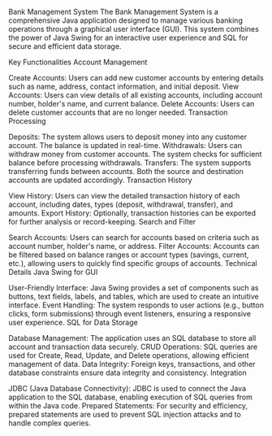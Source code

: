Bank Management System
The Bank Management System is a comprehensive Java application designed to manage various banking operations through a graphical user interface (GUI). This system combines the power of Java Swing for an interactive user experience and SQL for secure and efficient data storage.

Key Functionalities
Account Management

Create Accounts: Users can add new customer accounts by entering details such as name, address, contact information, and initial deposit.
View Accounts: Users can view details of all existing accounts, including account number, holder's name, and current balance.
Delete Accounts: Users can delete customer accounts that are no longer needed.
Transaction Processing

Deposits: The system allows users to deposit money into any customer account. The balance is updated in real-time.
Withdrawals: Users can withdraw money from customer accounts. The system checks for sufficient balance before processing withdrawals.
Transfers: The system supports transferring funds between accounts. Both the source and destination accounts are updated accordingly.
Transaction History

View History: Users can view the detailed transaction history of each account, including dates, types (deposit, withdrawal, transfer), and amounts.
Export History: Optionally, transaction histories can be exported for further analysis or record-keeping.
Search and Filter

Search Accounts: Users can search for accounts based on criteria such as account number, holder's name, or address.
Filter Accounts: Accounts can be filtered based on balance ranges or account types (savings, current, etc.), allowing users to quickly find specific groups of accounts.
Technical Details
Java Swing for GUI

User-Friendly Interface: Java Swing provides a set of components such as buttons, text fields, labels, and tables, which are used to create an intuitive interface.
Event Handling: The system responds to user actions (e.g., button clicks, form submissions) through event listeners, ensuring a responsive user experience.
SQL for Data Storage

Database Management: The application uses an SQL database to store all account and transaction data securely.
CRUD Operations: SQL queries are used for Create, Read, Update, and Delete operations, allowing efficient management of data.
Data Integrity: Foreign keys, transactions, and other database constraints ensure data integrity and consistency.
Integration

JDBC (Java Database Connectivity): JDBC is used to connect the Java application to the SQL database, enabling execution of SQL queries from within the Java code.
Prepared Statements: For security and efficiency, prepared statements are used to prevent SQL injection attacks and to handle complex queries.
